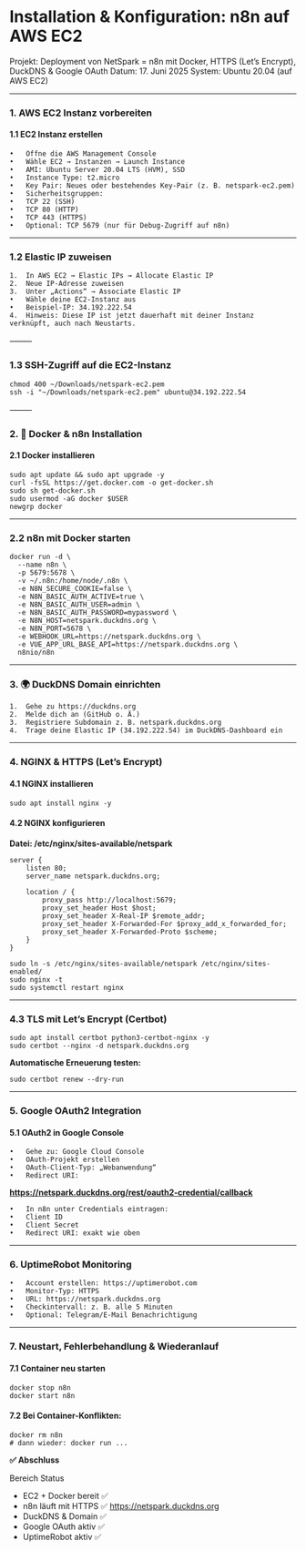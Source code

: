 # Installation & Konfiguration: n8n auf AWS EC2

Projekt: Deployment von NetSpark = n8n mit Docker, HTTPS (Let’s Encrypt), DuckDNS & Google OAuth
Datum: 17. Juni 2025
System: Ubuntu 20.04 (auf AWS EC2)

---

### 1. AWS EC2 Instanz vorbereiten

#### 1.1 EC2 Instanz erstellen
	•	Öffne die AWS Management Console
	•	Wähle EC2 → Instanzen → Launch Instance
	•	AMI: Ubuntu Server 20.04 LTS (HVM), SSD
	•	Instance Type: t2.micro
	•	Key Pair: Neues oder bestehendes Key-Pair (z. B. netspark-ec2.pem)
	•	Sicherheitsgruppen:
	•	TCP 22 (SSH)
	•	TCP 80 (HTTP)
	•	TCP 443 (HTTPS)
	•	Optional: TCP 5679 (nur für Debug-Zugriff auf n8n)

--- 

### 1.2 Elastic IP zuweisen 
	1.	In AWS EC2 → Elastic IPs → Allocate Elastic IP
	2.	Neue IP-Adresse zuweisen
	3.	Unter „Actions“ → Associate Elastic IP
	•	Wähle deine EC2-Instanz aus
	•	Beispiel-IP: 34.192.222.54
	4.	Hinweis: Diese IP ist jetzt dauerhaft mit deiner Instanz verknüpft, auch nach Neustarts.

⸻

### 1.3 SSH-Zugriff auf die EC2-Instanz

```
chmod 400 ~/Downloads/netspark-ec2.pem
ssh -i "~/Downloads/netspark-ec2.pem" ubuntu@34.192.222.54
```

⸻

### 2. 🐳 Docker & n8n Installation

#### 2.1 Docker installieren

```
sudo apt update && sudo apt upgrade -y
curl -fsSL https://get.docker.com -o get-docker.sh
sudo sh get-docker.sh
sudo usermod -aG docker $USER
newgrp docker
```

---

### 2.2 n8n mit Docker starten

```
docker run -d \
  --name n8n \
  -p 5679:5678 \
  -v ~/.n8n:/home/node/.n8n \
  -e N8N_SECURE_COOKIE=false \
  -e N8N_BASIC_AUTH_ACTIVE=true \
  -e N8N_BASIC_AUTH_USER=admin \
  -e N8N_BASIC_AUTH_PASSWORD=mypassword \
  -e N8N_HOST=netspark.duckdns.org \
  -e N8N_PORT=5678 \
  -e WEBHOOK_URL=https://netspark.duckdns.org \
  -e VUE_APP_URL_BASE_API=https://netspark.duckdns.org \
  n8nio/n8n
```

--- 

### 3. 🌍 DuckDNS Domain einrichten
	1.	Gehe zu https://duckdns.org
	2.	Melde dich an (GitHub o. Ä.)
	3.	Registriere Subdomain z. B. netspark.duckdns.org
	4.	Trage deine Elastic IP (34.192.222.54) im DuckDNS-Dashboard ein

--- 

### 4. NGINX & HTTPS (Let’s Encrypt)

#### 4.1 NGINX installieren

```
sudo apt install nginx -y
```

#### 4.2 NGINX konfigurieren

**Datei: /etc/nginx/sites-available/netspark**

```
server {
    listen 80;
    server_name netspark.duckdns.org;

    location / {
        proxy_pass http://localhost:5679;
        proxy_set_header Host $host;
        proxy_set_header X-Real-IP $remote_addr;
        proxy_set_header X-Forwarded-For $proxy_add_x_forwarded_for;
        proxy_set_header X-Forwarded-Proto $scheme;
    }
}
```

```
sudo ln -s /etc/nginx/sites-available/netspark /etc/nginx/sites-enabled/
sudo nginx -t
sudo systemctl restart nginx
```

--- 

### 4.3 TLS mit Let’s Encrypt (Certbot)

```
sudo apt install certbot python3-certbot-nginx -y
sudo certbot --nginx -d netspark.duckdns.org
```

**Automatische Erneuerung testen:**

```
sudo certbot renew --dry-run
```

--- 

### 5. Google OAuth2 Integration

#### 5.1 OAuth2 in Google Console
	•	Gehe zu: Google Cloud Console
	•	OAuth-Projekt erstellen
	•	OAuth-Client-Typ: „Webanwendung“
	•	Redirect URI:

**https://netspark.duckdns.org/rest/oauth2-credential/callback**

	•	In n8n unter Credentials eintragen:
	•	Client ID
	•	Client Secret
	•	Redirect URI: exakt wie oben

--- 

### 6. UptimeRobot Monitoring
	•	Account erstellen: https://uptimerobot.com
	•	Monitor-Typ: HTTPS
	•	URL: https://netspark.duckdns.org
	•	Checkintervall: z. B. alle 5 Minuten
	•	Optional: Telegram/E-Mail Benachrichtigung

--- 

### 7. Neustart, Fehlerbehandlung & Wiederanlauf

#### 7.1 Container neu starten

```
docker stop n8n
docker start n8n
```

#### 7.2 Bei Container-Konflikten:

```
docker rm n8n
# dann wieder: docker run ...
```



**✅ Abschluss**

Bereich	Status
- EC2 + Docker bereit	✅
- n8n läuft mit HTTPS	✅ https://netspark.duckdns.org
- DuckDNS & Domain	✅
- Google OAuth aktiv	✅
- UptimeRobot aktiv	✅

